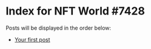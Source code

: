 # Index for NFT World #7428
Posts will be displayed in the order below:

- [Your first post](./001-first.md)


